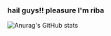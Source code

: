 ### hail guys!! pleasure I'm riba
![Anurag's GitHub stats](https://github-readme-stats.vercel.app/api?username=anuraghazra&show_icons=true&theme=tokyonight)
